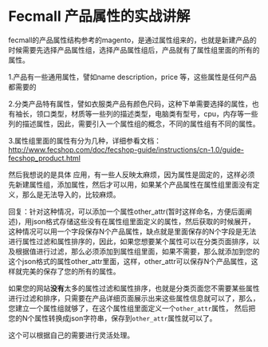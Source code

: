 Fecmall 产品属性的实战讲解
=======================


fecmall的产品属性结构参考的magento，是通过属性组来的，也就是新建产品的时候需要先选择产品属性组，选择产品属性组后，产品就有了属性组里面的所有的属性。

1.产品有一些通用属性，譬如name description，price 等，这些属性是任何产品都需要的

2.分类产品特有属性，譬如衣服类产品有颜色尺码，这种下单需要选择的属性，也有袖长，领口类型，材质等一些列的描述类型，电脑类有型号，cpu，内存等一些列的描述属性，因此，需要引入一个属性组的概念，不同的属性组有不同的属性。

3.属性组里面的属性有分为几种，详细参看文档：http://www.fecshop.com/doc/fecshop-guide/instructions/cn-1.0/guide-fecshop_product.html

然后我想说的是具体 应用，有一些人反映太麻烦，因为属性是固定的，这样必须先新建属性组，添加属性，然后才可以用，如果某个产品属性在属性组里面没有定义，那么是无法导入的，比较麻烦。

回复：针对这种情况，可以添加一个属性other_attr(暂时这样命名，方便后面阐述)，用json格式存储这些没有在属性组里面定义的属性，然后获取的时候展开，这种情况可以用一个字段保存N个产品属性，缺点就是里面保存的N个字段是无法进行属性过滤和属性排序的，因此，如果您想要某个属性可以在分类页面排序，以及根据值进行过滤，那么必须添加到属性组里面，如果不需要，那么就添加到您的这个json格式的属性other_attr里面，这样，other_attr可以保存N个产品属性，这样就完美的保存了您的所有的属性。

如果您的网站**没有**太多的属性过滤和属性排序，也就是分类页面您不需要某些属性进行过滤和排序，只需要在产品详细页面展示出来这些属性信息就可以了，那么，您建立一个属性组就够了，在这个属性组里面定义一个`other_attr`属性， 然后把您的N个属性转换成json字符串，保存到`other_attr`属性就可以了。

这个可以根据自己的需要进行灵活处理。






















